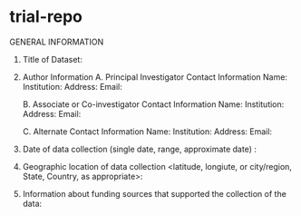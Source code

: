 # trial-repo

GENERAL INFORMATION

1. Title of Dataset: 

2. Author Information
	A. Principal Investigator Contact Information
		Name: 
		Institution: 
		Address: 
		Email: 

	B. Associate or Co-investigator Contact Information
		Name: 
		Institution: 
		Address: 
		Email: 

	C. Alternate Contact Information
		Name: 
		Institution: 
		Address: 
		Email: 

3. Date of data collection (single date, range, approximate date) <suggested format YYYY-MM-DD>: 

4. Geographic location of data collection <latitude, longiute, or city/region, State, Country, as appropriate>: 

5. Information about funding sources that supported the collection of the data: 

